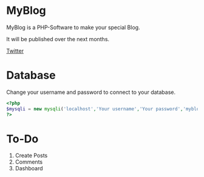 MyBlog
======

MyBlog is a PHP-Software to make your special Blog.

It will be published over the next months.

[Twitter](https://www.twitter.com/happyoniens)

Database
======
Change your username and password to connect to your database.
```php
<?php
$mysqli = new mysqli('localhost','Your username','Your password','myblog');
?>
```

To-Do
=====
1. Create Posts
2. Comments
3. Dashboard

